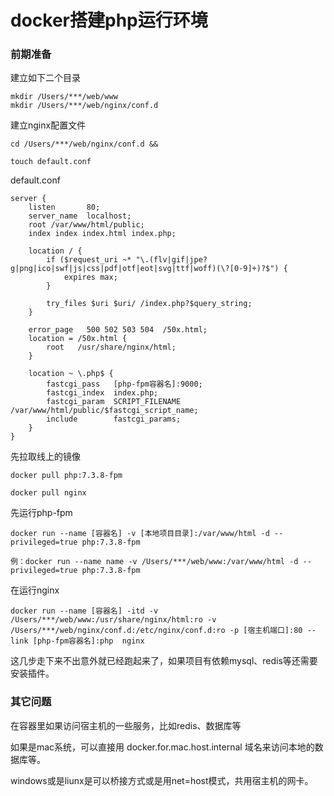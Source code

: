 # docker搭建php运行环境

### 前期准备

建立如下二个目录
```
mkdir /Users/***/web/www
mkdir /Users/***/web/nginx/conf.d
```

建立nginx配置文件
```
cd /Users/***/web/nginx/conf.d && 

touch default.conf 
```

default.conf
```
server {
    listen       80;
    server_name  localhost;
    root /var/www/html/public;
    index index index.html index.php;

    location / {
        if ($request_uri ~* "\.(flv|gif|jpe?g|png|ico|swf|js|css|pdf|otf|eot|svg|ttf|woff)(\?[0-9]+)?$") {
            expires max;
        }
        
        try_files $uri $uri/ /index.php?$query_string;
    }

    error_page   500 502 503 504  /50x.html;
    location = /50x.html {
        root   /usr/share/nginx/html;
    }

    location ~ \.php$ {
        fastcgi_pass   [php-fpm容器名]:9000;
        fastcgi_index  index.php;
        fastcgi_param  SCRIPT_FILENAME  /var/www/html/public/$fastcgi_script_name;
        include        fastcgi_params;
    }
}

```


先拉取线上的镜像
```
docker pull php:7.3.8-fpm

docker pull nginx
```

先运行php-fpm
```
docker run --name [容器名] -v [本地项目目录]:/var/www/html -d --privileged=true php:7.3.8-fpm

例：docker run --name name -v /Users/***/web/www:/var/www/html -d --privileged=true php:7.3.8-fpm
```

在运行nginx
```
docker run --name [容器名] -itd -v /Users/***/web/www:/usr/share/nginx/html:ro -v /Users/***/web/nginx/conf.d:/etc/nginx/conf.d:ro -p [宿主机端口]:80 --link [php-fpm容器名]:php  nginx
```

这几步走下来不出意外就已经跑起来了，如果项目有依赖mysql、redis等还需要安装插件。



### 其它问题

在容器里如果访问宿主机的一些服务，比如redis、数据库等

如果是mac系统，可以直接用 docker.for.mac.host.internal 域名来访问本地的数据库等。

windows或是liunx是可以桥接方式或是用net=host模式，共用宿主机的网卡。

